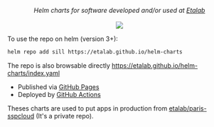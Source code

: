 <p align="center">
    <i>Helm charts for software developed and/or used at <a href="https://etalab.gouv.fr">Etalab</a></i>
    <br>
    <br>
    <a href="https://github.com/etalab/helm-charts/actions">
      <img src="https://github.com/etalab/helm-charts/actions/workflows/ci.yml/badge.svg?branch=main">
    </a>
</p>

To use the repo on helm (version 3+):  

```bash
helm repo add sill https://etalab.github.io/helm-charts
```

The repo is also browsable directly https://etalab.github.io/helm-charts/index.yaml  
- Published via [GitHub Pages](https://github.com/etalab/helm-charts/tree/gh-pages)
- Deployed by [GitHub Actions](https://github.com/etalab/helm-charts/blob/main/.github/workflows/ci.yml)

Theses charts are used to put apps in production from [etalab/paris-sspcloud](https://github.com/etalab/paris-sspcloud) (It's a private repo).  
